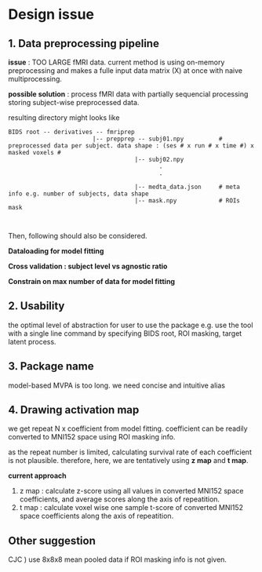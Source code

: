 # Design issue


## 1. Data preprocessing pipeline

**issue** : TOO LARGE fMRI data. current method is using on-memory preprocessing and makes a fulle input data matrix (X) at once with naive multiprocessing.

**possible solution** : process fMRI data with partially sequencial processing storing subject-wise preprocessed data.

resulting directory might looks like

```
BIDS root -- derivatives -- fmriprep
                        |-- prepprep -- subj01.npy          # preprocessed data per subject. data shape : (ses # x run # x time #) x masked voxels #
                                    |-- subj02.npy
                                           .
                                           .
                                           
                                    |-- medta_data.json     # meta info e.g. number of subjects, data shape
                                    |-- mask.npy            # ROIs mask
                                           
                          

```

Then, following should also be considered. 

**Dataloading for model fitting**

**Cross validation : subject level vs agnostic ratio**

**Constrain on max number of data for model fitting**



## 2. Usability

the optimal level of abstraction for user to use the package e.g. use the tool with a single line command by specifying BIDS root, ROI masking, target latent process.

## 3. Package name

model-based MVPA is too long. we need concise and intuitive alias 

## 4. Drawing activation map

we get repeat N x coefficient from model fitting. coefficient can be readily converted to MNI152 space using ROI masking info. 

as the repeat number is limited, calculating survival rate of each coefficient is not plausible. therefore, here, we are tentatively using **z map** and **t map**.

**current approach** 


1) z map : calculate z-score using all values in converted MNI152 space coefficients, and average scores along the axis of repeatition. 
2) t map : calculate voxel wise one sample t-score of converted MNI152 space coefficients along the axis of repeatition.

## Other suggestion

CJC ) use 8x8x8 mean pooled data if ROI masking info is not given.
